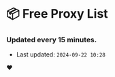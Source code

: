 # :package: Free Proxy List
### Updated every 15 minutes.

- Last updated: `2024-09-22 10:28`

:heart:

